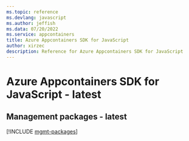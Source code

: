 ```yaml
---
ms.topic: reference
ms.devlang: javascript
ms.author: jeffish
ms.data: 07/20/2022
ms.service: appcontainers
title: Azure Appcontainers SDK for JavaScript
author: xirzec
description: Reference for Azure Appcontainers SDK for JavaScript
---
```

# Azure Appcontainers SDK for JavaScript - latest

## Management packages - latest
[!INCLUDE [mgmt-packages](appcontainers-mgmt-index.md)]
